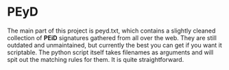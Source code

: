 # PEyD

The main part of this project is peyd.txt, which contains a slightly cleaned collection 
of **PEiD** signatures gathered from all over the web. They are still outdated and 
unmaintained, but currently the best you can get if you want it scriptable. The python 
script itself takes filenames as arguments and will spit out the matching rules for them.
It is quite straightforward.
